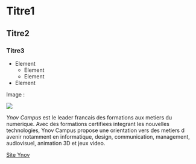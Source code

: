 # Titre1
## Titre2
### Titre3

* Element
    * Element
    * Element
* Element

Image :

![](https://image.noelshack.com/fichiers/2019/06/6/1549741935-logo-ynov-campus.png)

*Ynov Campus* est le leader francais des formations aux metiers du numerique. Avec des formations certifiees integrant les nouvelles technologies, Ynov Campus propose une orientation vers des metiers d avenir notamment en informatique, design, communication, management, audiovisuel, animation 3D et jeux video.

[Site Ynov](https://www.ynov.com/)